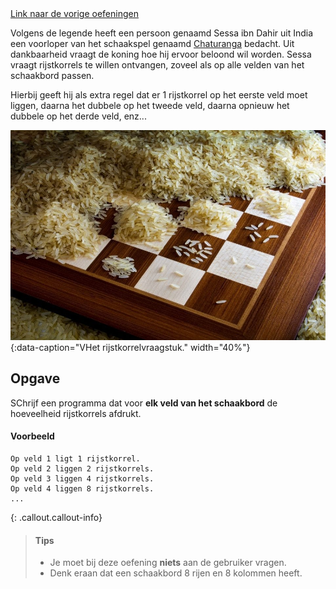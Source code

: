 <div class="text-end">
    <a class="btn btn-filled with-icon" href="https://dodona.be/nl/courses/2419/#series-27454-hoofdstuk-3-begrensde-herhaling-for-statement" target="_blank"><i class="mdi mdi-backburger mdi-24" title="link"></i>Link naar de vorige oefeningen</a>
</div>

Volgens de legende heeft een persoon genaamd Sessa ibn Dahir uit India een voorloper van het schaakspel genaamd <a href="https://nl.wikipedia.org/wiki/Chaturanga" target="_blank">Chaturanga</a> bedacht. Uit dankbaarheid vraagt de koning hoe hij ervoor beloond wil worden. Sessa vraagt rijstkorrels te willen ontvangen, zoveel als op alle velden van het schaakbord passen. 

Hierbij geeft hij als extra regel dat er 1 rijstkorrel op het eerste veld moet liggen, daarna het dubbele op het tweede veld, daarna opnieuw het dubbele op het derde veld, enz...

![Het rijstkorrelvraagstuk.](media/image.jpg "Het rijstkorrelvraagstuk."){:data-caption="VHet rijstkorrelvraagstuk." width="40%"}

## Opgave
SChrijf een programma dat voor **elk veld van het schaakbord** de hoeveelheid rijstkorrels afdrukt. 

#### Voorbeeld

```
Op veld 1 ligt 1 rijstkorrel.
Op veld 2 liggen 2 rijstkorrels.
Op veld 3 liggen 4 rijstkorrels.
Op veld 4 liggen 8 rijstkorrels.
...
```

{: .callout.callout-info}
>#### Tips
> - Je moet bij deze oefening **niets** aan de gebruiker vragen.
> - Denk eraan dat een schaakbord 8 rijen en 8 kolommen heeft. 

